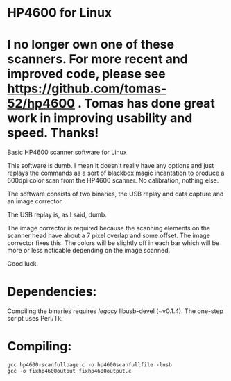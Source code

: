 HP4600 for Linux
======
I no longer own one of these scanners. For more recent and improved code, please see https://github.com/tomas-52/hp4600 . Tomas has done great work in improving usability and speed. Thanks!
======
Basic HP4600 scanner software for Linux

This software is dumb. I mean it doesn't really have any options and just replays the commands as a sort of blackbox magic incantation to produce a 600dpi color scan from the HP4600 scanner. No calibration, nothing else.

The software consists of two binaries, the USB replay and data capture and an image corrector.

The USB replay is, as I said, dumb.

The image corrector is required because the scanning elements on the scanner head have about a 7 pixel overlap and some offset. The image corrector fixes this. The colors will be slightly off in each bar which will be more or less noticable depending on the image scanned.

Good luck.

# Dependencies:
Compiling the binaries requires _legacy_ libusb-devel (~v0.1.4).
The one-step script uses Perl/Tk.

# Compiling:

```
gcc hp4600-scanfullpage.c -o hp4600scanfullfile -lusb
gcc -o fixhp4600output fixhp4600output.c
```
